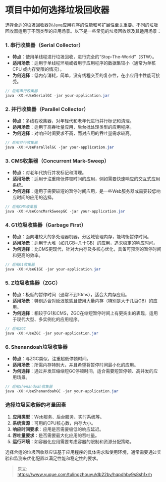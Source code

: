 # 项目中如何选择垃圾回收器

<font style="color:rgba(0, 0, 0, 0.82);">选择合适的垃圾回收器对Java应用程序的性能和可扩展性至关重要。不同的垃圾回收器适用于不同类型的应用场景。以下是一些常见的垃圾回收器及其适用场景：</font>

### <font style="color:rgba(0, 0, 0, 0.82);">1. 串行收集器（Serial Collector）</font>
+ **<font style="color:rgba(0, 0, 0, 0.82);">特点</font>**<font style="color:rgba(0, 0, 0, 0.82);">：使用单线程进行垃圾回收，进行完全的“Stop-The-World”（STW）。</font>
+ **<font style="color:rgba(0, 0, 0, 0.82);">适用场景</font>**<font style="color:rgba(0, 0, 0, 0.82);">：适用于单线程环境或者用于应用程序的数据集较小（通常为单核 CPU 或内存受限的情况）。</font>
+ **<font style="color:rgba(0, 0, 0, 0.82);">为何选择</font>**<font style="color:rgba(0, 0, 0, 0.82);">：低内存消耗，简单，没有线程交互的复杂性，在小应用中性能可接受。</font>

```java
// 启用串行收集器  
java -XX:+UseSerialGC -jar your-application.jar
```

### <font style="color:rgba(0, 0, 0, 0.82);">2. 并行收集器（Parallel Collector）</font>
+ **<font style="color:rgba(0, 0, 0, 0.82);">特点</font>**<font style="color:rgba(0, 0, 0, 0.82);">：多线程收集器，对年轻代和老年代进行并行标记和清理。</font>
+ **<font style="color:rgba(0, 0, 0, 0.82);">适用场景</font>**<font style="color:rgba(0, 0, 0, 0.82);">：适用于高吞吐量应用，后台批处理类型的应用程序。</font>
+ **<font style="color:rgba(0, 0, 0, 0.82);">为何选择</font>**<font style="color:rgba(0, 0, 0, 0.82);">：对响应时间要求不高，而对应用的吞吐量需求较高。</font>

```java
// 启用并行收集器  
java -XX:+UseParallelGC -jar your-application.jar
```

### <font style="color:rgba(0, 0, 0, 0.82);">3. CMS收集器（Concurrent Mark-Sweep）</font>
+ **<font style="color:rgba(0, 0, 0, 0.82);">特点</font>**<font style="color:rgba(0, 0, 0, 0.82);">：对老年代执行并发标记和清理。</font>
+ **<font style="color:rgba(0, 0, 0, 0.82);">适用场景</font>**<font style="color:rgba(0, 0, 0, 0.82);">：适用于注重降低停顿时间的应用，例如需要快速响应的交互式应用系统。</font>
+ **<font style="color:rgba(0, 0, 0, 0.82);">为何选择</font>**<font style="color:rgba(0, 0, 0, 0.82);">：适用于需要较短的暂停时间应用，是一些Web服务器或需要较低响应时间的应用的选择。</font>

```java
// 启用CMS收集器  
java -XX:+UseConcMarkSweepGC -jar your-application.jar
```

### <font style="color:rgba(0, 0, 0, 0.82);">4. G1垃圾收集器（Garbage First）</font>
+ **<font style="color:rgba(0, 0, 0, 0.82);">特点</font>**<font style="color:rgba(0, 0, 0, 0.82);">：面向堆较大的多处理器机器，分区域管理内存，能均衡暂停时间。</font>
+ **<font style="color:rgba(0, 0, 0, 0.82);">适用场景</font>**<font style="color:rgba(0, 0, 0, 0.82);">：适用于大堆（如几GB~几十GB）的应用，追求稳定的响应时间。</font>
+ **<font style="color:rgba(0, 0, 0, 0.82);">为何选择</font>**<font style="color:rgba(0, 0, 0, 0.82);">：比CMS更现代，针对大内存及多核心优化，具备可预测的暂停时间和更高的效率。</font>

```java
// 启用G1收集器  
java -XX:+UseG1GC -jar your-application.jar
```

### <font style="color:rgba(0, 0, 0, 0.82);">5. Z垃圾收集器（ZGC）</font>
+ **<font style="color:rgba(0, 0, 0, 0.82);">特点</font>**<font style="color:rgba(0, 0, 0, 0.82);">：极低的暂停时间（通常不到10ms），适合大内存应用。</font>
+ **<font style="color:rgba(0, 0, 0, 0.82);">适用场景</font>**<font style="color:rgba(0, 0, 0, 0.82);">：特别适合对延迟敏感且使用大量内存（特别是大于几百GB）的应用。</font>
+ **<font style="color:rgba(0, 0, 0, 0.82);">为何选择</font>**<font style="color:rgba(0, 0, 0, 0.82);">：相较于G1和CMS，ZGC在缩短暂停时间上有更突出的表现，适用于现代大型、多实例化的应用程序。</font>

```java
// 启用ZGC  
java -XX:+UseZGC -jar your-application.jar
```

### <font style="color:rgba(0, 0, 0, 0.82);">6. Shenandoah垃圾收集器</font>
+ **<font style="color:rgba(0, 0, 0, 0.82);">特点</font>**<font style="color:rgba(0, 0, 0, 0.82);">：与ZGC类似，注重超低停顿时间。</font>
+ **<font style="color:rgba(0, 0, 0, 0.82);">适用场景</font>**<font style="color:rgba(0, 0, 0, 0.82);">：所需内存特别大，并且希望将暂停时间最小化的应用。</font>
+ **<font style="color:rgba(0, 0, 0, 0.82);">为何选择</font>**<font style="color:rgba(0, 0, 0, 0.82);">：通过并发压缩缩短GC停顿时间，适合需要短暂停顿、高并发的应用场景。</font>

```java
// 启用Shenandoah收集器  
java -XX:+UseShenandoahGC -jar your-application.jar
```

### <font style="color:rgba(0, 0, 0, 0.82);">选择垃圾回收器的考量因素</font>
1. **<font style="color:rgba(0, 0, 0, 0.82);">应用类型</font>**<font style="color:rgba(0, 0, 0, 0.82);">：Web服务、后台服务、实时系统等。</font>
2. **<font style="color:rgba(0, 0, 0, 0.82);">系统资源</font>**<font style="color:rgba(0, 0, 0, 0.82);">：可用的CPU核心数，内存大小。</font>
3. **<font style="color:rgba(0, 0, 0, 0.82);">响应时间要求</font>**<font style="color:rgba(0, 0, 0, 0.82);">：应用是否需要极低的响应延迟。</font>
4. **<font style="color:rgba(0, 0, 0, 0.82);">吞吐量要求</font>**<font style="color:rgba(0, 0, 0, 0.82);">：是否需要最大化应用的吞吐量。</font>
5. **<font style="color:rgba(0, 0, 0, 0.82);">运行环境</font>**<font style="color:rgba(0, 0, 0, 0.82);">：如容器化应用需要考虑容器的限制和资源分配策略。</font>

<font style="color:rgba(0, 0, 0, 0.82);">选择合适的垃圾回收器应该基于应用程序的具体需求和使用环境，通常需要通过实验和监测来优化配置以满足性能和稳定性的要求。</font>



> 原文: <https://www.yuque.com/tulingzhouyu/db22bv/hqpdhby9s8sh1xrh>